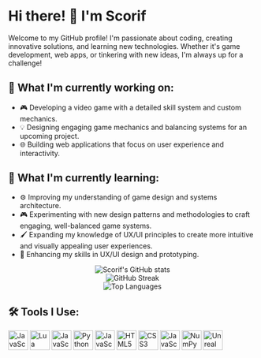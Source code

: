 
# Hi there! 👋 I'm Scorif

Welcome to my GitHub profile! I'm passionate about coding, creating innovative solutions, and learning new technologies. Whether it's game development, web apps, or tinkering with new ideas, I'm always up for a challenge!

## 🔭 What I'm currently working on:
- 🎮 Developing a video game with a detailed skill system and custom mechanics.
- 💡 Designing engaging game mechanics and balancing systems for an upcoming project.
- 🌐 Building web applications that focus on user experience and interactivity.

## 🌱 What I'm currently learning:
- ⚙️ Improving my understanding of game design and systems architecture.
- 🎮 Experimenting with new design patterns and methodologies to craft engaging, well-balanced game systems.
- 🖌️ Expanding my knowledge of UX/UI principles to create more intuitive and visually appealing user experiences.
- 🎨 Enhancing my skills in UX/UI design and prototyping.

<div align="center">
  <img src="https://github-readme-stats.vercel.app/api?username=scorif&show_icons=true&theme=dracula&hide=username" alt="Scorif's GitHub stats" />
  <br />
  <img src="https://streak-stats.demolab.com/?user=scorif&theme=dracula" alt="GitHub Streak" />
  <br />
  <img src="https://github-readme-stats.vercel.app/api/top-langs/?username=scorif&theme=dracula" alt="Top Languages" />
</div>

## 🛠️ Tools I Use:

<p align="left">
  <!-- Languages -->
  <img src="https://cdn.jsdelivr.net/gh/devicons/devicon@latest/icons/c/c-original.svg" alt="JavaScript" width="40" height="40"/>
  <img src="https://cdn.jsdelivr.net/gh/devicons/devicon@latest/icons/lua/lua-original.svg" alt="Lua" width="40" height="40"/>
  <img src="https://cdn.jsdelivr.net/gh/devicons/devicon@latest/icons/cplusplus/cplusplus-original.svg" alt="JavaScript" width="40" height="40"/>
  <img src="https://cdn.jsdelivr.net/gh/devicons/devicon@latest/icons/python/python-original.svg" alt="Python" width="40" height="40"/>
  <img src="https://cdn.jsdelivr.net/gh/devicons/devicon@latest/icons/java/java-original.svg" alt="JavaScript" width="40" height="40"/>
  <img src="https://cdn.jsdelivr.net/gh/devicons/devicon@latest/icons/html5/html5-original.svg" alt="HTML5" width="40" height="40"/>
  <img src="https://cdn.jsdelivr.net/gh/devicons/devicon@latest/icons/css3/css3-original.svg" alt="CSS3" width="40" height="40"/>
  <img src="https://cdn.jsdelivr.net/gh/devicons/devicon@latest/icons/javascript/javascript-original.svg" alt="JavaScript" width="40" height="40"/>

  
  <!-- Frameworks & Libraries -->
  <img src="https://cdn.jsdelivr.net/gh/devicons/devicon@latest/icons/numpy/numpy-original.svg" alt="NumPy" width="40" height="40"/>

  
  <!-- Game Development -->
  <img src="https://cdn.jsdelivr.net/gh/devicons/devicon@latest/icons/unrealengine/unrealengine-original.svg" alt="Unreal Engine" width="40" height="40"/>
 
  <!-- Databases -->
 
  <!-- Other Tools -->
</p>


